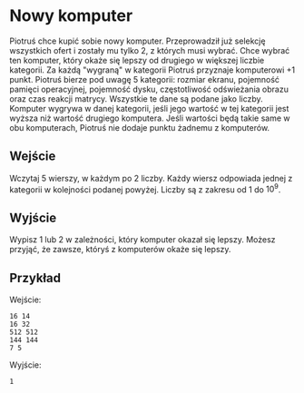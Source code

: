 # Nowy komputer
Piotruś chce kupić sobie nowy komputer. Przeprowadził już selekcję wszystkich ofert i zostały mu tylko 2, z których musi wybrać. Chce wybrać ten komputer, który okaże się lepszy od drugiego w większej liczbie kategorii. Za każdą "wygraną" w kategorii Piotruś przyznaje komputerowi +1 punkt. Piotruś bierze pod uwagę 5 kategorii: rozmiar ekranu, pojemność pamięci operacyjnej, pojemność dysku, częstotliwość odświeżania obrazu oraz czas reakcji matrycy. Wszystkie te dane są podane jako liczby. Komputer wygrywa w danej kategorii, jeśli jego wartość w tej kategorii jest wyższa niż wartość drugiego komputera. Jeśli wartości będą takie same w obu komputerach, Piotruś nie dodaje punktu żadnemu z komputerów.

## Wejście
Wczytaj 5 wierszy, w każdym po 2 liczby. Każdy wiersz odpowiada jednej z kategorii w kolejności podanej powyżej. Liczby są z zakresu od $1$ do $10^9$.

## Wyjście
Wypisz $1$ lub $2$ w zależności, który komputer okazał się lepszy. Możesz przyjąć, że zawsze, któryś z komputerów okaże się lepszy.

## Przykład

Wejście:
```
16 14
16 32
512 512
144 144
7 5
```

Wyjście:
```
1
```
